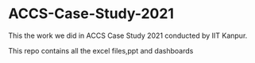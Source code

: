 # ACCS-Case-Study-2021

This the work we did in ACCS Case Study 2021 conducted by IIT Kanpur.

This repo contains all the excel files,ppt and dashboards
